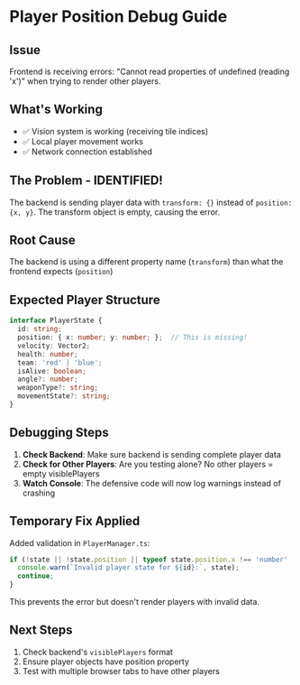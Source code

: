 # Player Position Debug Guide

## Issue
Frontend is receiving errors: "Cannot read properties of undefined (reading 'x')" when trying to render other players.

## What's Working
- ✅ Vision system is working (receiving tile indices)
- ✅ Local player movement works
- ✅ Network connection established

## The Problem - IDENTIFIED!
The backend is sending player data with `transform: {}` instead of `position: {x, y}`. The transform object is empty, causing the error.

## Root Cause
The backend is using a different property name (`transform`) than what the frontend expects (`position`)

## Expected Player Structure
```typescript
interface PlayerState {
  id: string;
  position: { x: number; y: number; };  // This is missing!
  velocity: Vector2;
  health: number;
  team: 'red' | 'blue';
  isAlive: boolean;
  angle?: number;
  weaponType?: string;
  movementState?: string;
}
```

## Debugging Steps
1. **Check Backend**: Make sure backend is sending complete player data
2. **Check for Other Players**: Are you testing alone? No other players = empty visiblePlayers
3. **Watch Console**: The defensive code will now log warnings instead of crashing

## Temporary Fix Applied
Added validation in `PlayerManager.ts`:
```typescript
if (!state || !state.position || typeof state.position.x !== 'number' || typeof state.position.y !== 'number') {
  console.warn(`Invalid player state for ${id}:`, state);
  continue;
}
```

This prevents the error but doesn't render players with invalid data.

## Next Steps
1. Check backend's `visiblePlayers` format
2. Ensure player objects have position property
3. Test with multiple browser tabs to have other players 